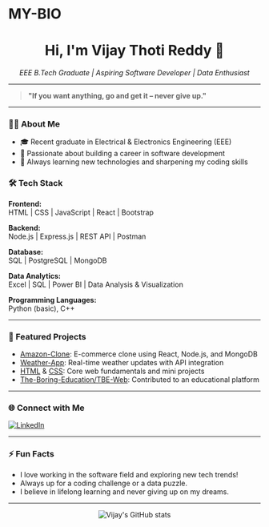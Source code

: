# MY-BIO
<!-- Hi there, I'm Vijay! 👋 -->

<h1 align="center">Hi, I'm Vijay Thoti Reddy 👋</h1>
<p align="center">
  <em>EEE B.Tech Graduate | Aspiring Software Developer | Data Enthusiast</em>
</p>

---

> <strong>"If you want anything, go and get it – never give up."</strong>

---

### 👨‍💻 About Me

- 🎓 Recent graduate in Electrical & Electronics Engineering (EEE)
- 🚀 Passionate about building a career in software development
- 🌱 Always learning new technologies and sharpening my coding skills

### 🛠️ Tech Stack

**Frontend:**  
HTML | CSS | JavaScript | React | Bootstrap

**Backend:**  
Node.js | Express.js | REST API | Postman

**Database:**  
SQL | PostgreSQL | MongoDB

**Data Analytics:**  
Excel | SQL | Power BI | Data Analysis & Visualization

**Programming Languages:**  
Python (basic), C++

---

### 📌 Featured Projects

- [Amazon-Clone](https://github.com/vijayaramireddy9999/Amazon-Clone): E-commerce clone using React, Node.js, and MongoDB
- [Weather-App](https://github.com/vijayaramireddy9999/Weather-App): Real-time weather updates with API integration
- [HTML](https://github.com/vijayaramireddy9999/HTML) & [CSS](https://github.com/vijayaramireddy9999/CSS): Core web fundamentals and mini projects
- [The-Boring-Education/TBE-Web](https://github.com/The-Boring-Education/TBE-Web): Contributed to an educational platform

---

### 🌐 Connect with Me

[![LinkedIn](https://img.shields.io/badge/LinkedIn-vijaythotireddy-blue?style=flat&logo=linkedin)](https://www.linkedin.com/in/vijaythotireddy/)

---

### ⚡ Fun Facts

- I love working in the software field and exploring new tech trends!
- Always up for a coding challenge or a data puzzle.
- I believe in lifelong learning and never giving up on my dreams.

---

<p align="center">
  <img src="https://github-readme-stats.vercel.app/api?username=vijayaramireddy9999&show_icons=true&theme=radical" alt="Vijay's GitHub stats" />
</p>
